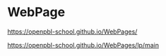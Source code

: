 # WebPage


https://openpbl-school.github.io/WebPages/ 


https://openpbl-school.github.io/WebPages/lp/main 

